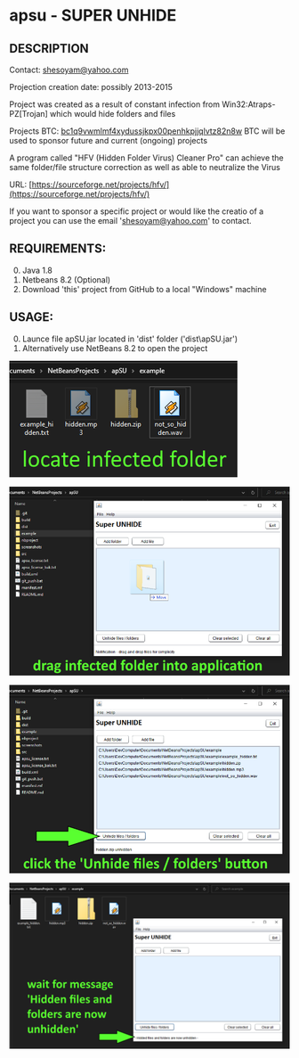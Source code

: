 # apsu - SUPER UNHIDE
## DESCRIPTION
Contact: shesoyam@yahoo.com

Projection creation date:  possibly 2013-2015

Project was created as a result of constant infection from
Win32:Atraps-PZ[Trojan] which would hide folders and files
 	 	
Projects BTC: [bc1q9vwmlmf4xydussjkpx00penhkpjjqlvtz82n8w](bc1q9vwmlmf4xydussjkpx00penhkpjjqlvtz82n8w)
BTC will be used to sponsor future and current (ongoing) projects

A program called "HFV (Hidden Folder Virus) Cleaner Pro"
can achieve the same folder/file structure correction as well as able to neutralize the Virus
 	
URL: [https://sourceforge.net/projects/hfv/](https://sourceforge.net/projects/hfv/)
 	
If you want to sponsor a specific project or would like the creatio of a project you can use the email 'shesoyam@yahoo.com' to contact.  

## REQUIREMENTS:
0. Java 1.8
1. Netbeans 8.2 (Optional)
2. Download 'this' project from GitHub to a local "Windows" machine

## USAGE:
0. Launce file apSU.jar located in 'dist' folder ('dist\apSU.jar')
0. Alternatively use NetBeans 8.2 to open the project 

![Step 1](screenshots/step_1_apsu_usage.png?raw=true "Step 1")

![Step 2](screenshots/step_2_apsu_usage.png?raw=true "Step 2")

![Step 3](screenshots/step_3_apsu_usage.png?raw=true "Step 3")

![Step 4](screenshots/step_4_apsu_usage.png?raw=true "Step 4")
